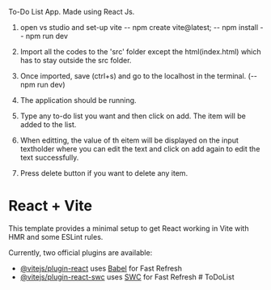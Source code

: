 To-Do List App.
Made using React Js.
1. open vs studio and set-up vite -- npm create vite@latest;
   -- npm install
   -- npm run dev

2. Import all the codes to the 'src' folder except the html(index.html) which has to stay outside the src folder.
3. Once imported, save (ctrl+s) and go to the localhost in the terminal. (-- npm run dev)
4. The application should be running.
5. Type any to-do list you want and then click on add. The item will be added to the list.
6. When editting, the value of th eitem will be displayed on the input textholder where you can edit the text and click on add again to edit the text successfully.
7. Press delete button if you want to delete any item.









# React + Vite

This template provides a minimal setup to get React working in Vite with HMR and some ESLint rules.

Currently, two official plugins are available:

- [@vitejs/plugin-react](https://github.com/vitejs/vite-plugin-react/blob/main/packages/plugin-react/README.md) uses [Babel](https://babeljs.io/) for Fast Refresh
- [@vitejs/plugin-react-swc](https://github.com/vitejs/vite-plugin-react-swc) uses [SWC](https://swc.rs/) for Fast Refresh
#   T o D o L i s t 
 
 
